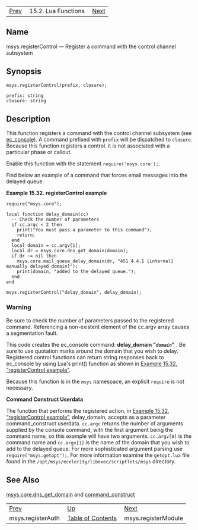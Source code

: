 |     |     |     |
| --- | --- | --- |
| [Prev](lua.ref.msys.registerAuth)  | 15.2. Lua Functions |  [Next](lua.ref.msys.registerModule.php) |

<a name="lua.ref.msys.registerControl"></a>
## Name

msys.registerControl — Register a command with the control channel subsystem

<a name="idp24592960"></a>
## Synopsis

`msys.registerControl(prefix, closure);`

```
prefix: string
closure: string
```
<a name="idp24595664"></a>
## Description

This function registers a command with the control channel subsystem (see [ec_console](executable.ec_console "ec_console")). A command prefixed with `prefix` will be dispatched to `closure`. Because this function registers a control. it is not associated with a particular phase or callout.

Enable this function with the statement `require('msys.core');`.

Find below an example of a command that forces email messages into the delayed queue.

<a name="lua.ref.msys.registerControl.example"></a>

**Example 15.32. registerControl example**

```
require("msys.core");

local function delay_domain(cc)
  -- Check the number of parameters
  if cc.argc < 2 then
    print("You must pass a parameter to this command");
    return;
  end
  local domain = cc.argv[1];
  local dr = msys.core.dns_get_domain(domain);
  if dr ~= nil then
    msys.core.mail_queue_delay_domain(dr, "451 4.4.1 [internal] manually delayed domain]");
    print(domain, "added to the delayed queue.");
  end
end

msys.registerControl("delay_domain", delay_domain);
```

### Warning

Be sure to check the number of parameters passed to the registered command. Referencing a non-existent element of the cc.argv array causes a segmentation fault.

This code creates the ec_console command: **delay_domain "*`domain`*"**             . Be sure to use quotation marks around the domain that you wish to delay. Registered control functions can return string responses back to ec_console by using Lua's print() function as shown in [Example 15.32, “registerControl example”](lua.ref.msys.registerControl#lua.ref.msys.registerControl.example "Example 15.32. registerControl example").

Because this function is in the `msys` namespace, an explicit `require` is not necessary.

<a name="lua.ref.msys.registerControl.control_construct"></a>

**Command Construct Userdata**

The function that performs the registered action, in [Example 15.32, “registerControl example”](lua.ref.msys.registerControl#lua.ref.msys.registerControl.example "Example 15.32. registerControl example"), delay_domain, accepts as a parameter command_construct userdata. `cc.argc` returns the number of arguments supplied by the console command, with the first argument being the command name, so this example will have two arguments. `cc.argv[0]` is the command name and `cc.argv[1]` is the name of the domain that you wish to add to the delayed queue. For more sophisticated argument parsing use `require("msys.getopt");`. For more information examine the `getopt.lua` file found in the `/opt/msys/ecelerity/libexec/scriptlets/msys` directory.

<a name="idp24613264"></a>
## See Also

[msys.core.dns_get_domain](lua.ref.msys.core.dns_get_domain "msys.core.dns_get_domain") and [command_construct](https://support.messagesystems.com/docs/web-c-api/structs.command_construct.php)

|     |     |     |
| --- | --- | --- |
| [Prev](lua.ref.msys.registerAuth)  | [Up](lua.function.details.php) |  [Next](lua.ref.msys.registerModule.php) |
| msys.registerAuth  | [Table of Contents](index) |  msys.registerModule |
